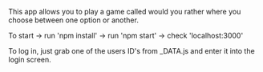 This app allows you to play a game called would you rather where you choose between one option or another.

To start -> run 'npm install' -> run 'npm start' -> check 'localhost:3000'

To log in, just grab one of the users ID's from _DATA.js and enter it into the login screen.